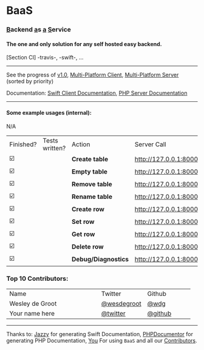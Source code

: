 <h1><a style='text-decoration:none' href='https://wdg.github.io/BaaS/' target='_blank'>BaaS</a></h1>

<h3><ins>B</ins>ackend <ins>a</ins>s <ins>a</ins> <ins>S</ins>ervice</h3>

<h4>The one and only solution for any self hosted easy backend.</h4>

[Section CI] -travis-, -swift-, ...
<br />
<hr />

See the progress of [v1.0](https://github.com/wdg/BaaS/projects/3), [Multi-Platform Client](https://github.com/wdg/BaaS/projects/1), [Multi-Platform Server](https://github.com/wdg/BaaS/projects/2) (sorted by priority)

Documentation: <a target='_blank' href='https://wdg.github.io/BaaS/Framework'>Swift Client Documentation</a>, <a target='_blank' href='https://wdg.github.io/BaaS/Server'>PHP Server Documentation</a>
<br />
<hr />
<h4>Some example usages (internal):</h4>
<table>
<tr><td>Finished?</td><td>Tests written?</td><td>Action</td><td>Server Call</td></tr>
<tr><td>☑️</td><td></td><td><b>Create table</b></td><td><a href='http://127.0.0.1:8000/index.php/table.create/$TABLE$' target='_blank'>http://127.0.0.1:8000/index.php/table.create/$TABLE$</a></td></tr>
<tr><td>☑️</td><td></td><td><b>Empty table</b></td><td><a href='http://127.0.0.1:8000/index.php/table.empty/$TABLE$' target='_blank'>http://127.0.0.1:8000/index.php/table.empty/$TABLE$</a></td></tr>
<tr><td>☑️</td><td></td><td><b>Remove table</b></td><td><a href='http://127.0.0.1:8000/index.php/table.remove/$TABLE$' target='_blank'>http://127.0.0.1:8000/index.php/table.remove/$TABLE$</a></td></tr>
<tr><td>☑️</td><td></td><td><b>Rename table</b></td><td><a href='http://127.0.0.1:8000/index.php/table.rename/$TABLE$' target='_blank'>http://127.0.0.1:8000/index.php/table.rename/$TABLE$</a></td></tr>
<tr><td>☑️</td><td></td><td><b>Create row</b></td><td><a href='http://127.0.0.1:8000/index.php/row.create/$TABLE$' target='_blank'>http://127.0.0.1:8000/index.php/row.create/$TABLE$</a></td></tr>
<tr><td>☑️</td><td></td><td><b>Set row</b></td><td><a href='http://127.0.0.1:8000/index.php/row.set/$TABLE$' target='_blank'>http://127.0.0.1:8000/index.php/row.set/$TABLE$</a></td></tr>
<tr><td>☑️</td><td></td><td><b>Get row</b></td><td><a href='http://127.0.0.1:8000/index.php/row.get/$TABLE$' target='_blank'>http://127.0.0.1:8000/index.php/row.get/$TABLE$</a></td></tr>
<tr><td>☑️</td><td></td><td><b>Delete row</b></td><td><a href='http://127.0.0.1:8000/index.php/row.remove/$TABLE$' target='_blank'>http://127.0.0.1:8000/index.php/row.remove/$TABLE$</a></td></tr>
<tr><td>☑️</td><td></td><td><b>Debug/Diagnostics</b></td>N/A<td><a href='http://127.0.0.1:8000/index.php/row.remove/$TABLE$' target='_blank'>http://127.0.0.1:8000/index.php/diagnosis/$APIKEY$</a></td></tr>
</table>

### Top 10 Contributors:
<table width="100%">
    <tr>
        <td width="50%">Name</td>
        <td width="25%">Twitter</td>
        <td width="25%">Github</td>
    </td>
    <tr>
        <td>Wesley de Groot</td>
        <td><a target='_blank' href='https://twitter.com/wesdegroot'>@wesdegroot</a></td>
        <td><a target='_blank' href='http://github.com/wdg'>@wdg</a></td>
    </tr>
    <tr>
        <td>Your name here</td>
        <td><a target='_blank' href='https://twitter.com/twitter'>@twitter</a></td>
        <td><a target='_blank' href='http://github.com/github'>@github</a></td>
    </tr>
</table>

---
Thanks to: [Jazzy](https://github.com/realm/jazzy) for generating Swift Documentation, [PHPDocumentor](https://github.com/realm/jazzy) for generating PHP Documentation, [You](#) For using `BaaS` and all our [Contributors](https://github.com/wdg/BaaS/blob/master/.github/Contributors.md).
